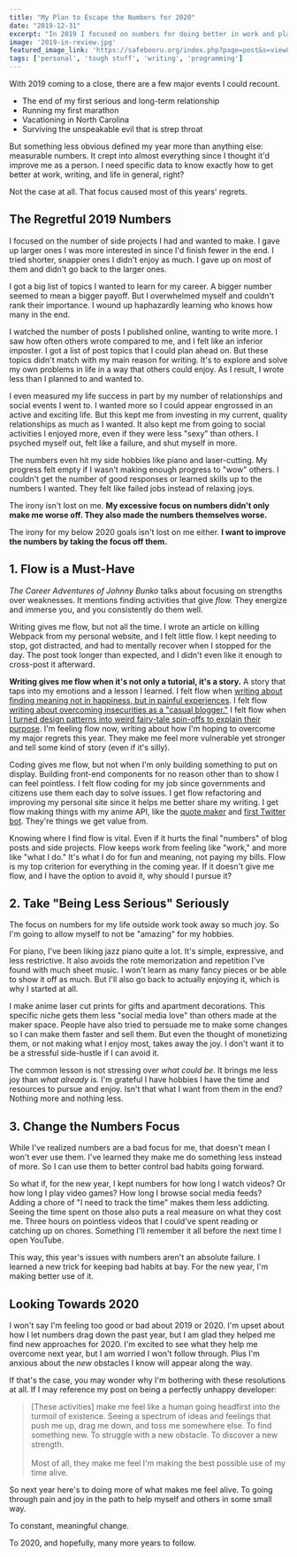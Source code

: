 ```yaml
---
title: "My Plan to Escape the Numbers for 2020"
date: "2019-12-31"
excerpt: "In 2019 I focused on numbers for doing better in work and play. That focus caused most of my past year's regrets, and I plan to take a much different approach for 2020."
image: '2019-in-review.jpg'
featured_image_link: 'https://safebooru.org/index.php?page=post&s=view&id=2440928'
tags: ['personal', 'tough stuff', 'writing', 'programming']
---
```


With 2019 coming to a close, there are a few major events I could recount.

* The end of my first serious and long-term relationship
* Running my first marathon
* Vacationing in North Carolina
* Surviving the unspeakable evil that is strep throat

But something less obvious defined my year more than anything else: measurable numbers. It crept into almost everything since I thought it'd improve me as a person. I need specific data to know exactly how to get better at work, writing, and life in general, right?

Not the case at all. That focus caused most of this years' regrets.

## The Regretful 2019 Numbers

I focused on the number of side projects I had and wanted to make. I gave up larger ones I was more interested in since I'd finish fewer in the end. I tried shorter, snappier ones I didn't enjoy as much. I gave up on most of them and didn't go back to the larger ones.

I got a big list of topics I wanted to learn for my career. A bigger number seemed to mean a bigger payoff. But I overwhelmed myself and couldn't rank their importance. I wound up haphazardly learning who knows how many in the end.

I watched the number of posts I published online, wanting to write more. I saw how often others wrote compared to me, and I felt like an inferior imposter. I got a list of post topics that I could plan ahead on. But these topics didn't match with my main reason for writing. It's to explore and solve my own problems in life in a way that others could enjoy. As I result, I wrote less than I planned to and wanted to.

I even measured my life success in part by my number of relationships and social events I went to. I wanted more so I could appear engrossed in an active and exciting life. But this kept me from investing in my current, quality relationships as much as I wanted. It also kept me from going to social activities I enjoyed more, even if they were less "sexy" than others. I psyched myself out, felt like a failure, and shut myself in more.

The numbers even hit my side hobbies like piano and laser-cutting. My progress felt empty if I wasn't making enough progress to "wow" others. I couldn't get the number of good responses or learned skills up to the numbers I wanted. They felt like failed jobs instead of relaxing joys.

The irony isn't lost on me. **My excessive focus on numbers didn't only make me worse off. They also made the numbers themselves worse.**

The irony for my below 2020 goals isn't lost on me either. **I want to improve the numbers by taking the focus off them.**

## 1. Flow is a Must-Have

_The Career Adventures of Johnny Bunko_ talks about focusing on strengths over weaknesses. It mentions finding activities that give _flow._ They energize and immerse you, and you consistently do them well.

Writing gives me flow, but not all the time. I wrote an article on killing Webpack from my personal website, and I felt little flow. I kept needing to stop, got distracted, and had to mentally recover when I stopped for the day. The post took longer than expected, and I didn't even like it enough to cross-post it afterward.

**Writing gives me flow when it's not only a tutorial, it's a story.** A story that taps into my emotions and a lesson I learned. I felt flow when [writing about finding meaning not in happiness, but in painful experiences](https://www.maxwellantonucci.com/personal/philosophy/2017/05/16/perfectly-unhappy-developer.html). I felt flow [writing about overcoming insecurities as a "casual blogger."](https://dev.to/maxwell_dev/you-can-be-a-casual-blogger-ff0) I felt flow when [I turned design patterns into weird fairy-tale spin-offs to explain their purpose](https://www.maxwellantonucci.com/tag/design-pattern-fairy-tales). I'm feeling flow now, writing about how I'm hoping to overcome my major regrets this year. They make me feel more vulnerable yet stronger and tell some kind of story (even if it's silly).

Coding gives me flow, but not when I'm only building something to put on display. Building front-end components for no reason other than to show I can feel pointless. I felt flow coding for my job since governments and citizens use them each day to solve issues. I get flow refactoring and improving my personal site since it helps me better share my writing. I get flow making things with my anime API, like the [quote maker](https://www.quotemaker.maxwellantonucci.com/) and [first Twitter bot](https://www.maxwellantonucci.com/2019/07/08/anime-twitter-bot.html). They're things we get value from.

Knowing where I find flow is vital. Even if it hurts the final "numbers" of blog posts and side projects. Flow keeps work from feeling like "work," and more like "what I do." It's what I do for fun and meaning, not paying my bills. Flow is my top criterion for everything in the coming year. If it doesn't give me flow, and I have the option to avoid it, why should I pursue it?

## 2. Take "Being Less Serious" Seriously

The focus on numbers for my life outside work took away so much joy. So I'm going to allow myself to not be "amazing" for my hobbies.

For piano, I've been liking jazz piano quite a lot. It's simple, expressive, and less restrictive. It also avoids the rote memorization and repetition I've found with much sheet music. I won't learn as many fancy pieces or be able to show it off as much. But I'll also go back to actually enjoying it, which is why I started at all.

I make anime laser cut prints for gifts and apartment decorations. This specific niche gets them less "social media love" than others made at the maker space. People have also tried to persuade me to make some changes so I can make them faster and sell them. But even the thought of monetizing them, or not making what I enjoy most, takes away the joy. I don't want it to be a stressful side-hustle if I can avoid it.

The common lesson is not stressing over _what could be_. It brings me less joy than _what already is._ I'm grateful I have hobbies I have the time and resources to pursue and enjoy. Isn't that what I want from them in the end? Nothing more and nothing less.

## 3. Change the Numbers Focus

While I've realized numbers are a bad focus for me, that doesn't mean I won't ever use them. I've learned they make me do something less instead of more. So I can use them to better control bad habits going forward.

So what if, for the new year, I kept numbers for how long I watch videos? Or how long I play video games? How long I browse social media feeds? Adding a chore of "I need to track the time" makes them less addicting. Seeing the time spent on those also puts a real measure on what they cost me. Three hours on pointless videos that I could've spent reading or catching up on chores. Something I'll remember it all before the next time I open YouTube.

This way, this year's issues with numbers aren't an absolute failure. I learned a new trick for keeping bad habits at bay. For the new year, I'm making better use of it.

## Looking Towards 2020

I won't say I'm feeling too good or bad about 2019 or 2020. I'm upset about how I let numbers drag down the past year, but I am glad they helped me find new approaches for 2020. I'm excited to see what they help me overcome next year, but I am worried I won't follow through. Plus I'm anxious about the _new_ obstacles I know will appear along the way.

If that's the case, you may wonder why I'm bothering with these resolutions at all. If I may reference my post on being a perfectly unhappy developer:

> [These activities] make me feel like a human going headfirst into the turmoil of existence. Seeing a spectrum of ideas and feelings that push me up, drag me down, and toss me somewhere else. To find something new. To struggle with a new obstacle. To discover a new strength.
> <br />
> <br />
> Most of all, they make me feel I'm making the best possible use of my time alive.

So next year here's to doing more of what makes me feel alive. To going through pain and joy in the path to help myself and others in some small way.

To constant, meaningful change.

To 2020, and hopefully, many more years to follow.
